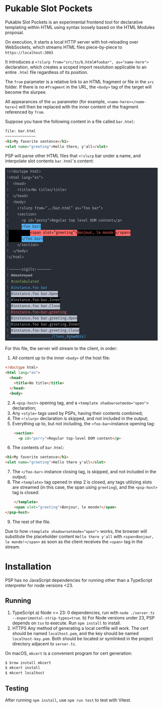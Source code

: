 # Pukable Slot Pockets
Pukable Slot Pockets is an experimental frontend tool for declarative templating within HTML using syntax loosely based on the HTML Modules proposal.

On execution, it starts a local HTTP server with hot-reloading over WebSockets, which streams
HTML files piece-by-piece to `https://localhost:3003`

It introduces a `<!slurp from="src/to/b.html#foobar", as="name-here">` declaration, which creates a scoped import resolution applicable to an entire `.html` file regardless of its position.

The `from` parameter is a relative link to an HTML fragment or file in the `src` folder.
If there is no `#fragment` in the URL, the `<body>` tag of the target will become the slurpee.

All appearances of the `as` parameter (for example, `<name-here></name-here>`) will then
be replaced with the inner content of the fragment referenced by `from`.

Suppose you have the following content in a file called `bar.html`:

```html
file: bar.html
~~~~~~~~~~~~~~
<h1>My favorite sentence</h1>
<slot name="greeting">Hello there, y'all</slot>
```

PSP will parse other HTML files that `<!slurp` bar under a name, and interpolate slot contents
`bar.html`'s content:

![demonstration of slotting label behavior](docs/bonjour.png)

For this file, the server will stream to the client, in order:

1) All content up to the inner `<body>` of the host file:
```html
<!doctype html>
<html lang="en">
  <head>
    <title>No title</title>
  </head>
  <body>
```

2) A `<psp-host>` opening tag, and a `<template shadowrootmode="open"`> declaration;
3) Any `<style>` tags used by PSPs, having their contents combined;
4) The `<!slurp>` declaration is skipped, and not included in the output;
5) Everything up to, but not including, the `<foo-bar>`instance opening tag:
```html
    <section>
      <p id="perry">Regular top-level DOM content</p>
```
6) The contents of `bar.html`:
```html
<h1>My favorite sentence</h1>
<slot name="greeting">Hello there y'all</slot>
```
7) The `</foo-bar>` instance closing tag, is skipped, and not included in the output;
8) The `<template>` tag opened in step 2 is closed, any tags utilizing slots are streamed (in this case, the span using `greeting`), and the `<psp-host>` tag is closed:
```html
    </template>
    <span slot="greeting">Bonjour, le monde!</span>
</psp-host>
`````
9) The rest of the file.

Due to how `<template shadowrootmode="open">` works, the browser will substitute the placeholder content `Hello there y'all`
with `<span>Bonjour, le monde!</span>` as soon as the client receives the `<span>` tag in the stream.

# Installation

PSP has no JavaScript dependencies for running other than a TypeScript interpreter for node versions <23.

## Running
1) TypeScript
    a) Node >= 23: 0 dependencies, run with `node ./server.ts --experimental-strip-types=true`.
    b) For Node versions under 23, PSP depends on `tsx` to execute. Run `npm install` to install.
2) HTTPS
Any method of generating a local certfile will work.
The cert should be named `localhost.pem`, and the key should be named `localhost-key.pem`.
Both should be located or symlinked in the project directory adjacent to `server.ts`.

On macOS, `mkcert` is a convenient program for cert generation:
```bash
$ brew install mkcert
$ mkcert install
$ mkcert localhost
```

## Testing
After running `npm install`, use `npm run test` to test with Vitest.

